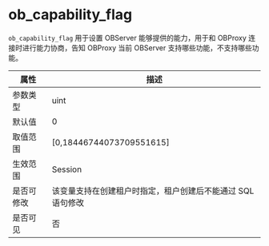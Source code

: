 # ob_capability_flag

`ob_capability_flag` 用于设置 OBServer 能够提供的能力，用于和 OBProxy 连接时进行能力协商，告知 OBProxy 当前 OBServer 支持哪些功能，不支持哪些功能。

| **属性** |              **描述**              |
|--------|----------------------------------|
| 参数类型   | uint                             |
| 默认值    | 0                                |
| 取值范围   | \[0,18446744073709551615\]       |
| 生效范围   | Session                          |
| 是否可修改  | 该变量支持在创建租户时指定，租户创建后不能通过 SQL 语句修改 |
| 是否可见   | 否                                |
